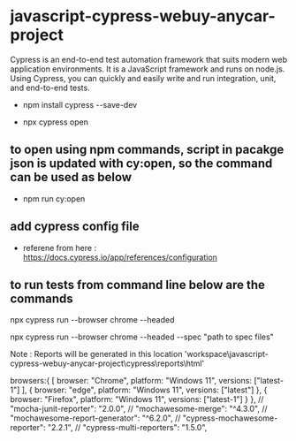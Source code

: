 # javascript-cypress-webuy-anycar-project
Cypress is an end-to-end test automation framework that suits modern web application environments. It is a JavaScript framework and runs on node.js. Using Cypress, you can quickly and easily write and run integration, unit, and end-to-end tests.

* npm install cypress --save-dev

* npx cypress open

## to open using npm commands, script in pacakge json is updated with cy:open, so the command can be used as below 

* npm run cy:open

## add cypress config file 

* referene from here : https://docs.cypress.io/app/references/configuration

## to run tests from command line below are the commands

npx cypress run --browser chrome --headed

npx cypress run --browser chrome --headed --spec "path to spec files"

Note : Reports will be generated in this location 'workspace\javascript-cypress-webuy-anycar-project\cypress\reports\html'

  browsers:{
    [
        browser: "Chrome",
        platform: "Windows 11",
        versions: ["latest-1"]
    ],
     {
        browser: "edge",
        platform: "Windows 11",
        versions: ["latest"]
     },
     {
        browser: "Firefox",
        platform: "Windows 11",
        versions: ["latest-1"]
    }
},
// "mocha-junit-reporter": "2.0.0",
    // "mochawesome-merge": "^4.3.0",
    // "mochawesome-report-generator": "^6.2.0",
    // "cypress-mochawesome-reporter": "2.2.1",
    // "cypress-multi-reporters": "1.5.0",